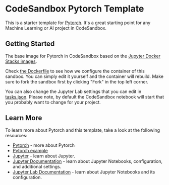 # CodeSandbox Pytorch Template

This is a starter template for [Pytorch](https://pytorch.org/). It's a great starting point for any Machine Learning or AI project in CodeSandbox.

## Getting Started

The base image for Pytorch in CodeSandbox based on the [Jupyter Docker Stacks images](https://github.com/jupyter/docker-stacks).

Check [the Dockerfile](./.devcontainer/Dockerfile) to see how we configure the container of this sandbox. You can simply edit it yourself and the container will rebuild. Make sure to fork the sandbox first by clicking "Fork" in the top left corner. 


You can also change the Jupyter Lab settings that you can edit in [tasks.json](./.codesandbox/tasks.json). Please note, by default the CodeSandbox notebook will start that you probably want to change for your project.


## Learn More

To learn more about Pytorch and this template, take a look at the following resources:

- [Pytorch](https://pytorch.org/) - more about Pytorch
- [Pytorch example](https://pytorch.org/tutorials/beginner/introyt/trainingyt.html)
- [Jupyter](https://docs.jupyter.org/en/latest/) - learn about Jupyter.
- [Jupyter Documentation](https://jupyter-notebook.readthedocs.io/) - learn about Jupyter Notebooks, configuration, and additional settings.
- [Jupyter Lab Documentation](https://jupyterlab.readthedocs.io/en/stable/index.html) - learn about Jupyter Notebooks and its configuration.

